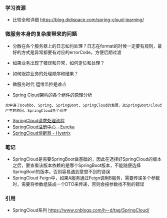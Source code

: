 ### 学习资源
* 比较全和详细 https://blog.didispace.com/spring-cloud-learning/
### 微服务本身的复杂度带来的问题
* 分散在各个服务器上的日志如何处理？日志在format的时候一定要有规则，最好的方式是异常都要有对应的errorCode，方便后期过滤
* 如果业务出现了错误和异常，如何定位和处理？
* 如何跟踪业务的处理顺序和结果？
* 微服务时代 运维监控是难点

* [Spring Cloud架构的各个组件的原理分析](http://note.youdao.com/noteshare?id=fb41aeb44300dc2f82b230b16f4b51f9&sub=393903C6584B4367A5038703D0D212B2)
```
文中讲了Doubbo, Spring, SpringBoot, SpringCloud的发展，及SpringBoot/Cloud产生的原因，SpringCloud各个组件
```
* [SpringCloud请求处理流程](spring-cloud-request-process.md)
* [SpringCloud注册中心 - Eureka](spring-cloud-eureka.md)
* [SpringCloud熔断器 - Hystrix](spring-cloud-hystrix.md)

### 笔记
* SpringCloud是需要SpringBoot做基础的，因此在选择好SpringCloud的版本之后，要查看该版本依赖的是哪个SpringBoot版本，不能随便选择SpringBoot的版本，否则容易遇到意想不到的错误
* SpringCloud Feign中，如果A服务通过Feign调用B服务，需要传递多个参数时，需要将参数组装成一个DTO来传递，否则会报参数找不到的错误

### 引用
* SpringCloud系列 https://www.cnblogs.com/h--d/tag/SpringCloud/